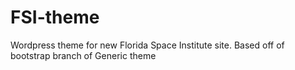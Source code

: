 FSI-theme
=========

Wordpress theme for new Florida Space Institute site. Based off of bootstrap branch of Generic theme